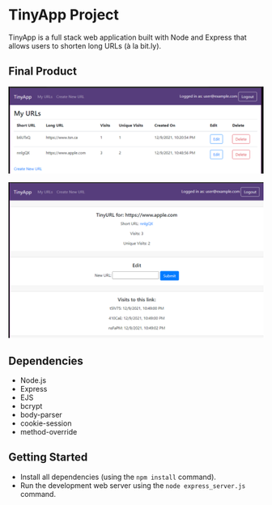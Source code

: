 # TinyApp Project

TinyApp is a full stack web application built with Node and Express that allows users to shorten long URLs (à la bit.ly).

## Final Product

!["Screenshot of URLS page"](https://github.com/harisrizwan1/tinyapp/blob/master/docs/urls-page.PNG)

!["Screenshot of edit page"](https://github.com/harisrizwan1/tinyapp/blob/master/docs/edit-page.PNG)

## Dependencies

- Node.js
- Express
- EJS
- bcrypt
- body-parser
- cookie-session
- method-override

## Getting Started

- Install all dependencies (using the `npm install` command).
- Run the development web server using the `node express_server.js` command.